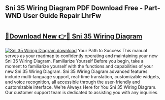 ## Sni 35 Wiring Diagram PDF Download Free - Part-WND User Guide Repair LhrFw

# <h2><a href="http://dfsby49.blite.top/?on=Sni+35+Wiring+Diagram">🔗Download New 👉🔴 Sni 35 Wiring Diagram</a></h2>

[![Sni 35 Wiring Diagram download](https://i.imgur.com/lujVjoI.png)](http://dfsby49.blite.top/?on=Sni+35+Wiring+Diagram)
Your Path to Success This manual serves as your roadmap to confidently operating and maintaining your new Sni 35 Wiring Diagram. Familiarize Yourself Before you begin, take a moment to familiarize yourself with the functions and capabilities of your new Sni 35 Wiring Diagram. Sni 35 Wiring Diagram advanced features include multi-language support, real-time translation, customizable widgets, and voice recognition, all accessible through the user-friendly and customizable interface. We're Always Here for You Sni 35 Wiring Diagram. Our customer support team is dedicated to assisting you with any inquiries.
